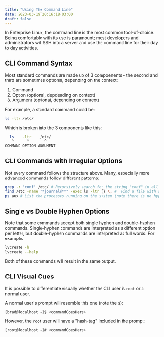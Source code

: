 ```yaml
---
title: "Using The Command Line"
date: 2023-03-19T20:16:18-03:00
draft: false 
---
```


In Enterprise Linux, the command line is the most common tool-of-choice.  Being comfortable with its use is paramount; most developers and administrators will SSH into a server and use the command line for their day to day activities.

## CLI Command Syntax

Most standard commands are made up of 3 compoenents - the second and third are sometimes optional, depending on the context:

1) Command
2) Option (optional, depdending on context)
3) Argument (optional, depending on context)

For example, a standard command could be:

``` bash
ls -ltr /etc/
```

Which is broken into the 3 components like this:


``` bash
  ls    -ltr    /etc/
   ^      ^       ^
COMMAND OPTION ARGUMENT

```

## CLI Commands with Irregular Options
Not every command follows the structure above.  Many, especially more advanced commands follow different patterns:
``` bash
grep -r 'conf' /etc/ # Recursively search for the string "conf" in all files in /etc
find /etc -name "*journald**" -exec ls -ltr {} \; #  Find a file with a name that contains "journald" and give a long listing to the filename 
ps aux # List the processes running on the system (note there is no hyphen used at all)
```

## Single vs Double Hyphen Options
Note that some commands accept both single hyphen and double-hyphen commands.  Single-hyphen commands are interpreted as a different option per letter, but double-hyphen commands are interpreted as full words.  For example:

``` bash
lvcreate -h
lvcreate --help
```

Both of these commands will result in the same output.

## CLI Visual Cues

It is possible to differentiate visually whether the CLI user is `root` or a normal user.

A normal user's prompt will resemble this one (note the `$`):

``` bash
[brad@localhost ~]$ <commandGoesHere>
```

However, the `root` user will have a "hash-tag" included in the prompt:

``` bash
[root@localhost ~]# <commandGoesHere>
```
